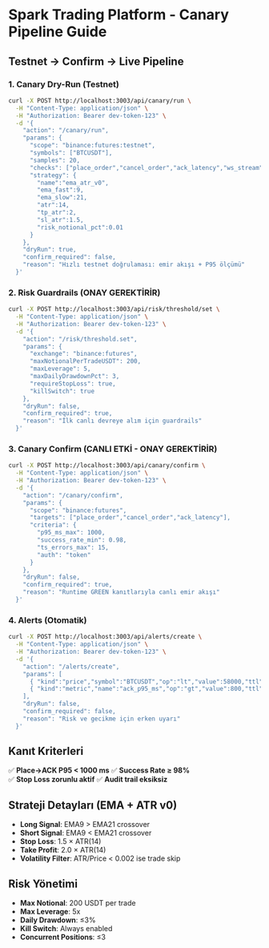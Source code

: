 # Spark Trading Platform - Canary Pipeline Guide

## Testnet → Confirm → Live Pipeline

### 1. Canary Dry-Run (Testnet)

```bash
curl -X POST http://localhost:3003/api/canary/run \
  -H "Content-Type: application/json" \
  -H "Authorization: Bearer dev-token-123" \
  -d '{
    "action": "/canary/run",
    "params": {
      "scope": "binance:futures:testnet",
      "symbols": ["BTCUSDT"],
      "samples": 20,
      "checks": ["place_order","cancel_order","ack_latency","ws_stream"],
      "strategy": {
        "name":"ema_atr_v0",
        "ema_fast":9,
        "ema_slow":21,
        "atr":14,
        "tp_atr":2,
        "sl_atr":1.5,
        "risk_notional_pct":0.01
      }
    },
    "dryRun": true,
    "confirm_required": false,
    "reason": "Hızlı testnet doğrulaması: emir akışı + P95 ölçümü"
  }'
```

### 2. Risk Guardrails (ONAY GEREKTİRİR)

```bash
curl -X POST http://localhost:3003/api/risk/threshold/set \
  -H "Content-Type: application/json" \
  -H "Authorization: Bearer dev-token-123" \
  -d '{
    "action": "/risk/threshold.set",
    "params": {
      "exchange": "binance:futures",
      "maxNotionalPerTradeUSDT": 200,
      "maxLeverage": 5,
      "maxDailyDrawdownPct": 3,
      "requireStopLoss": true,
      "killSwitch": true
    },
    "dryRun": false,
    "confirm_required": true,
    "reason": "İlk canlı devreye alım için guardrails"
  }'
```

### 3. Canary Confirm (CANLI ETKİ - ONAY GEREKTİRİR)

```bash
curl -X POST http://localhost:3003/api/canary/confirm \
  -H "Content-Type: application/json" \
  -H "Authorization: Bearer dev-token-123" \
  -d '{
    "action": "/canary/confirm",
    "params": {
      "scope": "binance:futures",
      "targets": ["place_order","cancel_order","ack_latency"],
      "criteria": { 
        "p95_ms_max": 1000, 
        "success_rate_min": 0.98, 
        "ts_errors_max": 15, 
        "auth": "token" 
      }
    },
    "dryRun": false,
    "confirm_required": true,
    "reason": "Runtime GREEN kanıtlarıyla canlı emir akışı"
  }'
```

### 4. Alerts (Otomatik)

```bash
curl -X POST http://localhost:3003/api/alerts/create \
  -H "Content-Type: application/json" \
  -H "Authorization: Bearer dev-token-123" \
  -d '{
    "action": "/alerts/create",
    "params": [
      { "kind":"price","symbol":"BTCUSDT","op":"lt","value":58000,"ttl":"1d" },
      { "kind":"metric","name":"ack_p95_ms","op":"gt","value":800,"ttl":"24h" }
    ],
    "dryRun": false,
    "confirm_required": false,
    "reason": "Risk ve gecikme için erken uyarı"
  }'
```

## Kanıt Kriterleri

✅ **Place→ACK P95 < 1000 ms**
✅ **Success Rate ≥ 98%**  
✅ **Stop Loss zorunlu aktif**
✅ **Audit trail eksiksiz**

## Strateji Detayları (EMA + ATR v0)

- **Long Signal**: EMA9 > EMA21 crossover
- **Short Signal**: EMA9 < EMA21 crossover  
- **Stop Loss**: 1.5 × ATR(14)
- **Take Profit**: 2.0 × ATR(14)
- **Volatility Filter**: ATR/Price < 0.002 ise trade skip

## Risk Yönetimi

- **Max Notional**: 200 USDT per trade
- **Max Leverage**: 5x
- **Daily Drawdown**: ≤3%
- **Kill Switch**: Always enabled
- **Concurrent Positions**: ≤3
